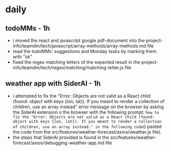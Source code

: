 # daily

## todoMMs - 1h
* i moved the react and javascript google pdf-document into the project-info/teamdm/tech/javascript/array-methods/array-methods.md file
* read the todoMMs' suggestions and Monday tasks by marking them with "ok"
* fixed the regex matching letters of the expected result in the project-info/teamdm/tech/regex/matching/matching-letter.js file
  
## weather app with SiderAI - 1h
* i attempted to fix the "Error: Objects are not valid as a React child (found: object with keys {lon, lat}). If you meant to render a collection of children, use an array instead" error message on the browser by asking the SiderAI extension o the browser with the following prompt: `how to fix the "Error: Objects are not valid as a React child (found: object with keys {lon, lat}). If you meant to render a collection of children, use an array instead." in the following code`(i pasted the code from the src/features/weather-forecast/axios/weather.js file). 
* the steps that SiderAI provided is found in the src/features/weather-forecast/axios/debugging-weather-app.md file